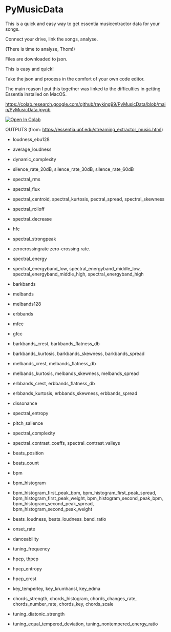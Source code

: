 # PyMusicData
This is a quick and easy way to get essentia musicextractor data for your songs.  

Connect your drive, link the songs, analyse.

(There is time to analyse, Thom!)

Files are downloaded to json.  

This is easy and quick!  

Take the json and process in the comfort of your own code editor.

The main reason I put this together was linked to the difficulties in getting Essentia installed on MacOS.

https://colab.research.google.com/github/rayking99/PyMusicData/blob/main/PyMusicData.ipynb

[![Open In Colab](https://colab.research.google.com/assets/colab-badge.svg)](https://colab.research.google.com/github/rayking99/PyMusicData/blob/main/PyMusicData.ipynb)

OUTPUTS (from: https://essentia.upf.edu/streaming_extractor_music.html)
- loudness_ebu128

- average_loudness

- dynamic_complexity

- silence_rate_20dB, silence_rate_30dB, silence_rate_60dB

- spectral_rms

- spectral_flux

- spectral_centroid, spectral_kurtosis, pectral_spread, spectral_skewness

- spectral_rolloff

- spectral_decrease

- hfc

- spectral_strongpeak

- zerocrossingrate zero-crossing rate.

- spectral_energy

- spectral_energyband_low, spectral_energyband_middle_low, spectral_energyband_middle_high, spectral_energyband_high

- barkbands

- melbands

- melbands128

- erbbands

- mfcc

- gfcc

- barkbands_crest, barkbands_flatness_db

- barkbands_kurtosis, barkbands_skewness, barkbands_spread

- melbands_crest, melbands_flatness_db

- melbands_kurtosis, melbands_skewness, melbands_spread

- erbbands_crest, erbbands_flatness_db

- erbbands_kurtosis, erbbands_skewness, erbbands_spread

- dissonance

- spectral_entropy

- pitch_salience

- spectral_complexity

- spectral_contrast_coeffs, spectral_contrast_valleys

- beats_position

- beats_count

- bpm

- bpm_histogram

- bpm_histogram_first_peak_bpm, bpm_histogram_first_peak_spread, bpm_histogram_first_peak_weight, bpm_histogram_second_peak_bpm, bpm_histogram_second_peak_spread, bpm_histogram_second_peak_weight

- beats_loudness, beats_loudness_band_ratio

- onset_rate

- danceability

- tuning_frequency

- hpcp, thpcp

- hpcp_entropy

- hpcp_crest

- key_temperley, key_krumhansl, key_edma

- chords_strength, chords_histogram, chords_changes_rate, chords_number_rate, chords_key, chords_scale

- tuning_diatonic_strength

- tuning_equal_tempered_deviation, tuning_nontempered_energy_ratio
